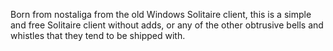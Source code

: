 Born from nostaliga from the old Windows Solitaire client, this is a simple and free Solitaire client without adds, or any of the other obtrusive bells and whistles that they tend to be shipped with.